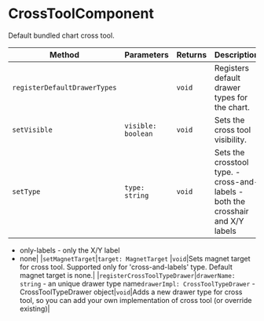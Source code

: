 # CrossToolComponent
Default bundled chart cross tool.

|Method|Parameters|Returns|Description|
|---|---|---|---|
|`registerDefaultDrawerTypes`||`void`|Registers default drawer types for the chart.|
|`setVisible`|`visible: boolean` |`void`|Sets the cross tool visibility.|
|`setType`|`type: string` |`void`|Sets the crosstool type. - cross-and-labels - both the crosshair and X/Y labels
- only-labels - only the X/Y label
- none|
|`setMagnetTarget`|`target: MagnetTarget` |`void`|Sets magnet target for cross tool. Supported only for 'cross-and-labels' type.
Default magnet target is none.|
|`registerCrossToolTypeDrawer`|`drawerName: string` - an unique drawer type name`drawerImpl: CrossToolTypeDrawer` - CrossToolTypeDrawer object|`void`|Adds a new drawer type for cross tool, so you can add your own implementation of cross tool (or override existing)|
